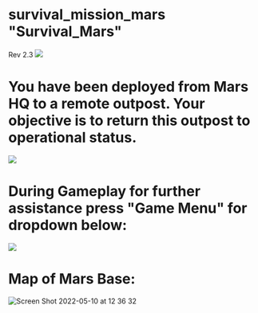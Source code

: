 # survival_mission_mars "Survival_Mars"
 Rev 2.3 
![](../mars1.jpg)
# You have been deployed from Mars HQ to a remote outpost.  Your objective is to return this outpost to operational status.
![](../marsgamehelp.jpg)
# During Gameplay for further assistance press "Game Menu" for dropdown below:
![](../margameoption.jpg)
# Map of Mars Base:
![Screen Shot 2022-05-10 at 12 36 32](https://user-images.githubusercontent.com/58057784/167678983-96ef9939-7d72-47b5-a75e-1e431ac2d1fc.png)
